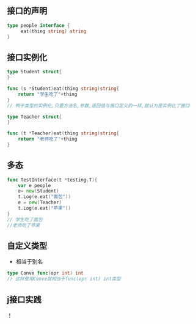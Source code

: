 ## 接口的声明
```go
type people interface {
	 eat(thing string) string
}
```

## 接口实例化
```go
type Student struct{
}

func (s *Student)eat(thing string)string{
	return "学生吃了"+thing
}
// 鸭子类型的实例化,只要方法名,参数,返回值与接口定义的一样,就认为是实例化了接口

type Teacher struct{
}

func (t *Teacher)eat(thing string)string{
	return "老师吃了"+thing
}
```

## 多态
```go
func TestInterface(t *testing.T){
	var e people
	e= new(Student)
	t.Log(e.eat("面包"))
	e = new(Teacher)
	t.Log(e.eat("苹果"))
}
// 学生吃了面包
//老师吃了苹果
```

## 自定义类型
- 相当于别名
```go
type Conve func(opr int) int
// 这样使用Conve就相当于func(opr int) int类型
```

## j接口实践
！[](../img/接口实践.PNG)
